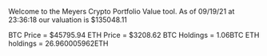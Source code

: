 Welcome to the Meyers Crypto Portfolio Value tool. 
As of 09/19/21 at 23:36:18 our valuation is $135048.11 

BTC Price = $45795.94
 ETH Price = $3208.62
BTC Holdings = 1.06BTC
 ETH holdings = 26.960005962ETH 
